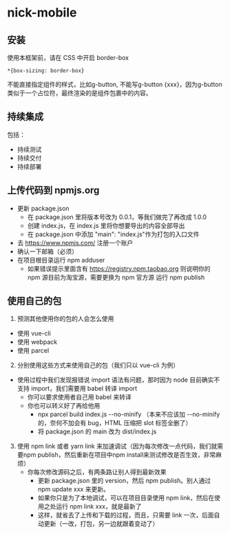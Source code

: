 # nick-mobile

## 安装
使用本框架前，请在 CSS 中开启 border-box

```
*{box-sizing: border-box}
```

不能直接指定组件的样式，比如g-button, 不能写g-button {xxx}，因为g-button类似于一个占位符，最终渲染的是组件包裹中的内容。

## 持续集成
包括：
- 持续测试
- 持续交付
- 持续部署

## 上传代码到 npmjs.org

- 更新 package.json
    - 在 package.json 里将版本号改为 0.0.1，等我们做完了再改成 1.0.0
    - 创建 index.js，在 index.js 里将你想要导出的内容全部导出
    - 在 package.json 中添加 "main": "index.js"作为打包的入口文件
- 去 https://www.npmjs.com/ 注册一个账户
- 确认一下邮箱（必须）
- 在项目根目录运行 npm adduser
    - 如果错误提示里面含有 https://registry.npm.taobao.org 则说明你的 npm 源目前为淘宝源，需要更换为 npm 官方源
运行 npm publish

## 使用自己的包

   1. 预测其他使用你的包的人会怎么使用
   - 使用 vue-cli
   - 使用 webpack
   - 使用 parcel
   
   2. 分别使用这些方式来使用自己的包（我们只以 vue-cli 为例）
   - 使用过程中我们发现报错说 import 语法有问题，那时因为 node 目前确实不支持 import，我们需要用 babel 转译 import
        - 你可以要求使用者自己用 babel 来转译
        - 你也可以转义好了再给他用
            - npx parcel build index.js --no-minify （本来不应该加 --no-minify 的，奈何不加会有 bug，HTML 压缩把 slot 标签全删了）
            - 将 package.json 的 main 改为 dist/index.js
   3. 使用 npm link 或者 yarn link 来加速调试（因为每次修改一点代码，我们就需要npm publish，然后重新在项目中npm install来测试修改是否生效，非常麻烦）
        - 你每次修改源码之后，有两条路让别人得到最新效果
            - 更新 package.json 里的 version，然后 npm publish。别人通过 npm update xxx 来更新。
            - 如果你只是为了本地调试，可以在项目目录使用 npm link，然后在使用之处运行 npm link xxx，就是最新了
            - 这样，就省去了上传和下载的过程，而且，只需要 link 一次，后面自动更新（一改，打包，另一边就跟着变动了）

